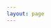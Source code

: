 ```yaml
---
layout: page
---
```

<script setup>
import { VPTeamPage , VPTeamPageTitle , VPTeamMembers } from 'vitepress/theme'
const members = [
    {
        avatar: 'https://www.github.com/yyx990803.png',
        name: 'Evan You',
        title: 'Creator',
        links: [
            { icon: 'github', link: 'https://github.com/yyx990803' },
            { icon: 'twitter', link: 'https://twitter.com/youyuxi' }
        ]
    },
]
</script>
<VPTeamPage>
    <VPTeamPageTitle>
        <template #title>Our Team</template>
        <template #lead>The development of VitePress is guided by an internationalteam, some of whom have chosen to be featured below</template>
    </VPTeamPageTitle>
    <VPTeamMembers:members="members"/>
</VPTeamPage>
